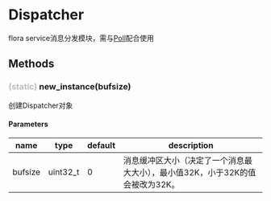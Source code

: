 # Dispatcher

flora service消息分发模块，需与[Poll](poll.md)配合使用

## Methods

### <font color=#bdbdbd>(static)</font> new_instance(bufsize)

创建Dispatcher对象

#### Parameters

name | type | default | description
--- | --- | --- | ---
bufsize | uint32_t | 0 | 消息缓冲区大小（决定了一个消息最大大小），最小值32K，小于32K的值会被改为32K。